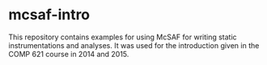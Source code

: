 # mcsaf-intro
This repository contains examples for using McSAF for writing static instrumentations and analyses. It was used for the introduction given in the COMP 621 course in 2014 and 2015.
